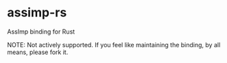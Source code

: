 assimp-rs
=========

AssImp binding for Rust

NOTE: Not actively supported. If you feel like maintaining the binding, by all means, please fork it.
